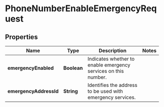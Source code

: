 

# PhoneNumberEnableEmergencyRequest


## Properties

Name | Type | Description | Notes
------------ | ------------- | ------------- | -------------
**emergencyEnabled** | **Boolean** | Indicates whether to enable emergency services on this number. | 
**emergencyAddressId** | **String** | Identifies the address to be used with emergency services. | 



